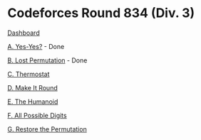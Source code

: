 # Codeforces Round 834 (Div. 3)

[Dashboard](https://codeforces.com/contest/1759)

[A. Yes-Yes?](https://codeforces.com/contest/1759/problem/A) - Done

[B. Lost Permutation](https://codeforces.com/contest/1759/problem/B) - Done

[C. Thermostat](https://codeforces.com/contest/1759/problem/C)

[D. Make It Round](https://codeforces.com/contest/1759/problem/D)

[E. The Humanoid](https://codeforces.com/contest/1759/problem/E)

[F. All Possible Digits](https://codeforces.com/contest/1759/problem/F)

[G. Restore the Permutation](https://codeforces.com/contest/1759/problem/G)
